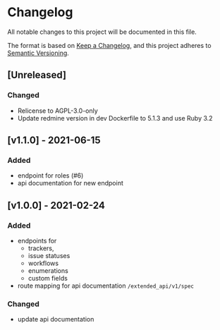 # Changelog
All notable changes to this project will be documented in this file.

The format is based on [Keep a Changelog](https://keepachangelog.com/en/1.0.0/),
and this project adheres to [Semantic Versioning](https://semver.org/spec/v2.0.0.html).

## [Unreleased]
### Changed
- Relicense to AGPL-3.0-only
- Update redmine version in dev Dockerfile to 5.1.3 and use Ruby 3.2

## [v1.1.0] - 2021-06-15
### Added
- endpoint for roles (#6)
- api documentation for new endpoint

## [v1.0.0] - 2021-02-24
### Added
- endpoints for 
  - trackers, 
  - issue statuses 
  - workflows
  - enumerations
  - custom fields
- route mapping for api documentation `/extended_api/v1/spec`

### Changed
- update api documentation
